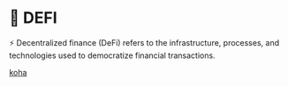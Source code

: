 # 🔗 DEFI

 :zap: Decentralized finance (DeFi) refers to the infrastructure, processes, and technologies used to democratize financial transactions.

[koha](https://github.com/kohasummons)